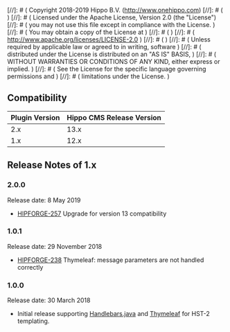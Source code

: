 [//]: # (  Copyright 2018-2019 Hippo B.V. (http://www.onehippo.com)
[//]: # (  )
[//]: # (  Licensed under the Apache License, Version 2.0 (the "License")
[//]: # (  you may not use this file except in compliance with the License.  )
[//]: # (  You may obtain a copy of the License at  )
[//]: # (  )
[//]: # (       http://www.apache.org/licenses/LICENSE-2.0  )
[//]: # (  )
[//]: # (  Unless required by applicable law or agreed to in writing, software  )
[//]: # (  distributed under the License is distributed on an "AS IS" BASIS,  )
[//]: # (  WITHOUT WARRANTIES OR CONDITIONS OF ANY KIND, either express or implied.  )
[//]: # (  See the License for the specific language governing permissions and  )
[//]: # (  limitations under the License.  )

## Compatibility

| Plugin Version | Hippo CMS Release Version |
|----------------|---------------------------|
| 2.x            | 13.x                      |
| 1.x            | 12.x                      |

## Release Notes of 1.x

### 2.0.0

<p class="smallinfo">Release date: 8 May 2019</p>

- [HIPFORGE-257](https://issues.onehippo.com/browse/HIPFORGE-257) Upgrade for version 13 compatibility


### 1.0.1
<p class="smallinfo">Release date: 29 November 2018</p>

- [HIPFORGE-238](https://issues.onehippo.com/browse/HIPFORGE-238) Thymeleaf: message parameters are not handled correctly

### 1.0.0
<p class="smallinfo">Release date: 30 March 2018</p>

- Initial release supporting [Handlebars.java](https://github.com/jknack/handlebars.java) and [Thymeleaf](https://www.thymeleaf.org/)
  for HST-2 templating.
